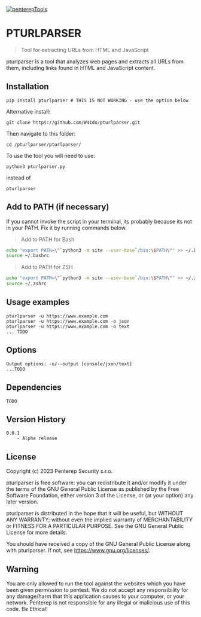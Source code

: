 [![penterepTools](https://www.penterep.com/external/penterepToolsLogo.png)](https://www.penterep.com/)


# PTURLPARSER
> Tool for extracting URLs from HTML and JavaScript

pturlparser is a tool that analyzes web pages and extracts all URLs from them, including links found in HTML and JavaScript content.

## Installation

```
pip install pturlparser # THIS IS NOT WORKING - use the option below
```
Alternative install:
```
git clone https://github.com/W41do/pturlparser.git
```
Then navigate to this folder:
```
cd /pturlparser/pturlparser/
```
To use the tool you will need to use:
```
python3 pturlparser.py
```
instead of
```
pturlparser
```

## Add to PATH (if necessary)
If you cannot invoke the script in your terminal, its probably because its not in your PATH. Fix it by running commands below.

> Add to PATH for Bash
```bash
echo "export PATH=\"`python3 -m site --user-base`/bin:\$PATH\"" >> ~/.bashrc
source ~/.bashrc
```

> Add to PATH for ZSH
```bash
echo "export PATH=\"`python3 -m site --user-base`/bin:\$PATH\"" >> ~/.zshrc
source ~/.zshrc
```

## Usage examples
```
pturlparser -u https://www.example.com
pturlparser -u https://www.example.com -o json
pturlparser -u https://www.example.com -o text
... TODO
```

## Options
```
Output options: -o/--output [console/json/text]
...TODO
```

## Dependencies
```
TODO
```

## Version History
```
0.0.1
    - Alpha release
```

## License

Copyright (c) 2023 Penterep Security s.r.o.

pturlparser is free software: you can redistribute it and/or modify it under the terms of the GNU General Public License as published by the Free Software Foundation, either version 3 of the License, or (at your option) any later version.

pturlparser is distributed in the hope that it will be useful, but WITHOUT ANY WARRANTY; without even the implied warranty of MERCHANTABILITY or FITNESS FOR A PARTICULAR PURPOSE. See the GNU General Public License for more details.

You should have received a copy of the GNU General Public License along with pturlparser. If not, see https://www.gnu.org/licenses/.

## Warning

You are only allowed to run the tool against the websites which
you have been given permission to pentest. We do not accept any
responsibility for any damage/harm that this application causes to your
computer, or your network. Penterep is not responsible for any illegal
or malicious use of this code. Be Ethical!